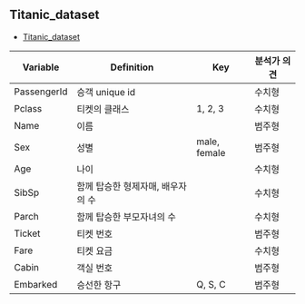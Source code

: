 ## Titanic_dataset

- [Titanic_dataset](https://github.com/yojulab/study_data_analytics/blob/main/datasets/TitanicFromDisaster_test.csv)

|Variable|Definition|Key|분석가 의견|
|--|--|--|--|
|PassengerId|승객 unique id||수치형|
|Pclass|티켓의 클래스|1, 2, 3|수치형|
|Name|이름||범주형|
|Sex|성별|male, female|범주형|
|Age|나이||수치형|
|SibSp|함께 탑승한 형제자매, 배우자의 수||수치형|
|Parch|함께 탑승한 부모자녀의 수||수치형|
|Ticket|티켓 번호||범주형|
|Fare|티켓 요금||수치형|
|Cabin|객실 번호||범주형|
|Embarked|승선한 항구|Q, S, C|범주형|